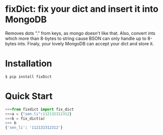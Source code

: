 # fixDict: fix your dict and insert it into MongoDB

Removes dots "." from keys, as mongo doesn't like that.
Also, convert ints which more than 8-bytes  to string cause BSON can only handle up to 8-bytes ints.
Finaly, your lovely MongoDB can accept your dict and store it.

#  Installation
```
$ pip install fixDict
```
# Quick Start
```python
>>>from fixdict import fix_dict
>>>a = {"sen.li":112132312312}
>>>b = fix_dict(a)
>>> b
{'sen_li': '112132312312'}
```
